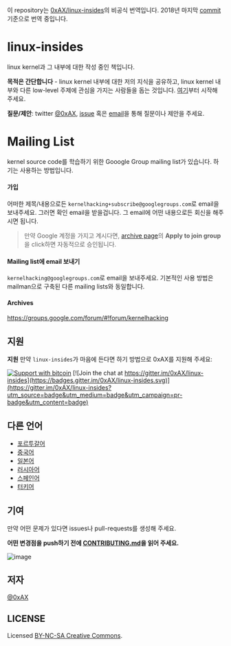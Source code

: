 이 repository는 [0xAX/linux-insides](https://github.com/0xAX/linux-insides)의 비공식 번역입니다. 2018년 마지막 [commit](https://github.com/bshin/linux-insides-ko/commit/838380b9417404428e746877544ce2fe517b425c) 기준으로 번역 중입니다.

linux-insides
===============

linux kernel과 그 내부에 대한 작성 중인 책입니다.

**목적은 간단합니다** - linux kernel 내부에 대한 저의 지식을 공유하고, linux kernel 내부와 다른 low-level 주제에 관심을 가지는 사람들을 돕는 것입니다. [여기](https://github.com/bshin/linux-insides-ko/blob/ko/SUMMARY.md)부터 시작해 주세요.

**질문/제안**: twitter [@0xAX](https://twitter.com/0xAX), [issue](https://github.com/0xAX/linux-insides/issues/new) 혹은 [email](mailto:anotherworldofworld@gmail.com)을 통해 질문이나 제안을 주세요.

# Mailing List

kernel source code를 학습하기 위한 Gooogle Group mailing list가 있습니다. 하기는 사용하는 방법입니다.

#### 가입

어떠한 제목/내용으로든 `kernelhacking+subscribe@googlegroups.com`로 email을 보내주세요. 그러면 확인 email을 받을겁니다. 그 email에 어떤 내용으로든 회신을 해주시면 됩니다.

> 만약 Google 계정을 가지고 계시다면, [archive page](https://groups.google.com/forum/#!forum/kernelhacking)의 **Apply to join group**을 click하면 자동적으로 승인됩니다.

#### Mailing list에 email 보내기

`kernelhacking@googlegroups.com`로 email을 보내주세요. 기본적인 사용 방법은 mailman으로 구축된 다른 mailing lists와 동일합니다.

#### Archives

https://groups.google.com/forum/#!forum/kernelhacking

지원
-------

**지원** 만약 `linux-insides`가 마음에 든다면 하기 방법으로 0xAX를 지원해 주세요:

[![Support with bitcoin](https://img.shields.io/badge/donate-bitcoin-green.svg)](https://www.coinbase.com/checkouts/0bfa452a41cf52c0b3f99500b4f31685) [![Join the chat at https://gitter.im/0xAX/linux-insides](https://badges.gitter.im/0xAX/linux-insides.svg)](https://gitter.im/0xAX/linux-insides?utm_source=badge&utm_medium=badge&utm_campaign=pr-badge&utm_content=badge)

다른 언어
-------------------

  * [포르투갈어](https://github.com/mauri870/linux-insides)
  * [중국어](https://github.com/MintCN/linux-insides-zh)
  * [일본어](https://github.com/tkmru/linux-insides-ja)
  * [러시아어](https://github.com/proninyaroslav/linux-insides-ru)
  * [스페인어](https://github.com/leolas95/linux-insides)
  * [터키어](https://github.com/ayyucedemirbas/linux-insides_Turkish)

기여
--------------

만약 어떤 문제가 있다면 issues나 pull-requests를 생성해 주세요.

**어떤 변경점을 push하기 전에 [CONTRIBUTING.md](https://github.com/bshin/linux-insides-ko/blob/ko/CONTRIBUTING.md)을 읽어 주세요.**

![image](http://oi58.tinypic.com/23upobq.jpg)

저자
---------------

[@0xAX](https://twitter.com/0xAX)

LICENSE
-------------

Licensed [BY-NC-SA Creative Commons](http://creativecommons.org/licenses/by-nc-sa/4.0/).
